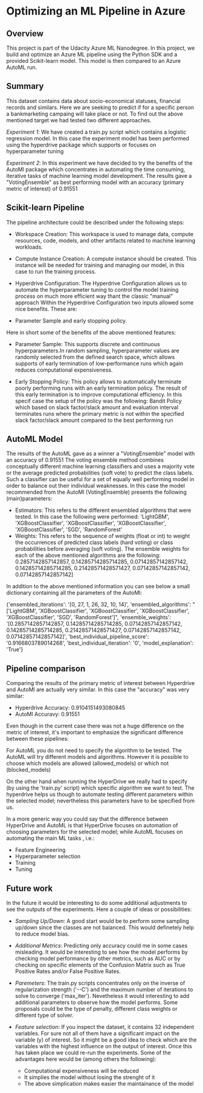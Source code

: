 # Optimizing an ML Pipeline in Azure

## Overview
This project is part of the Udacity Azure ML Nanodegree.
In this project, we build and optimize an Azure ML pipeline using the Python SDK and a provided Scikit-learn model.
This model is then compared to an Azure AutoML run.

## Summary
This dataset contains data about socio-economical statuses, financial records and similars. Here we are seeking to predict if for a specific person a bankmarketing campaing will take place or not.
To find out the above mentioned target we had tested two different approaches.

*Experiment 1*:
We have created a train.py script which contains a logistic regression model. In this case the experiment model has been performed using the hyperdrive package which supports or focuses on hyperparameter tuning

*Experiment 2*:
In this experiment we have decided to try the benefits of the AutoMl package which concentrates in automating the time consuming, iterative tasks of machine learning model development. The results gave a "VotingEnsemble" as best performing model with an accuracy (primary metric of interest) of 0.91551


## Scikit-learn Pipeline
The pipeline architecture could be described under the following steps:
- Workspace Creation:
This workspace is used to manage data, compute resources, code, models, and other artifacts related to machine learning workloads.
- Compute Instance Creation:
A compute instance should be created. This instance will be needed for training and managing our model, in this case to run the training process.
- Hyperdrive Configuration:
The Hyperdrive Configuration allows us to automate the hyperparameter tuning to control the model training process on much more efficient way thant the classic "manual" approach
Within the Hyperdrive Configuration two inputs allowed some nice benefits. These are:

- Parameter Sample and early stopping policy.

Here in short some of the benefits of the above mentioned features:

- Parameter Sample:
  This supports discrete and continuous hyperparameters.In random sampling, hyperparameter values are randomly selected from the defined search space, which allows supports of   early termination of low-performance runs which again reduces computational expensiveness.

- Early Stopping Policy:
  This policy allows to automatically terminate poorly performing runs with an early termination policy. The result of this early termination is to improve computational   efficiency. In this specif case the setup of the policy was the following: Bandit Policy which based on slack factor/slack amount and evaluation interval terminates runs where   the primary metric is not within the specified slack factor/slack amount compared to the best performing run

## AutoML Model 
The results of the AutoML gave as a winner a "VotingEnsemble" model with an accuracy of 0.91551
The voting ensemble method combines conceptually different machine learning classifiers and uses a majority vote or the average predicted probabilities (soft vote) to predict the class labels. Such a classifier can be useful for a set of equally well performing model in order to balance out their individual weaknesses.
In this case the model recommended from the AutoMl (VotingEnsemble) presents the following (main)parameters:

- Estimators: This refers to the different ensembled algorithms that were tested. In this case the following were performed:
'LightGBM', 'XGBoostClassifier', 'XGBoostClassifier', 'XGBoostClassifier', 'XGBoostClassifier', 'SGD', 'RandomForest'
- Weights: This refers to the sequence of weights (float or int) to weight the occurrences of predicted class labels (hard voting) or class probabilities before averaging (soft voting). The ensemble weights for each of the above mentioned algorithms are the following:
0.2857142857142857, 0.14285714285714285, 0.07142857142857142, 0.14285714285714285, 0.21428571428571427, 0.07142857142857142, 0.07142857142857142]

In addition to the above mentioned information you can see below a small dictionary containing all the parameters of the AutoMl:

{'ensembled_iterations': '[0, 27, 1, 26, 32, 10, 14]',
 'ensembled_algorithms': "['LightGBM', 'XGBoostClassifier', 'XGBoostClassifier', 'XGBoostClassifier', 'XGBoostClassifier', 'SGD', 'RandomForest']",
 'ensemble_weights': '[0.2857142857142857, 0.14285714285714285, 0.07142857142857142, 0.14285714285714285, 0.21428571428571427, 0.07142857142857142, 0.07142857142857142]',
 'best_individual_pipeline_score': '0.9166803789014268',
 'best_individual_iteration': '0',
 'model_explanation': 'True'}



## Pipeline comparison
Comparing the results of the primary metric of interest between Hyperdrive and AutoMl are actually very similar. In this case the "accuracy" was very similar:

- Hyperdrive Accuracy: 0.9104151493080845
- AutoMl Accuravy: 0.91551

Even though in the current case there was not a huge difference on the metric of interest, it's important to emphasize the significant difference between these pipelines:

For AutoML you do not need to specify the algorithm to be tested. The AutoML will try different models and algorithms. However it is possible to  choose which models are allowed (allowed_models) or which not (blocked_models)

On the other hand when running the HyperDrive we really had to specify (by using the 'train.py' script) which specific algorithm we want to test. The hyperdrive helps us though to automate testing different  parameters within the selected model; nevertheless this parameters have to be specified from us.

In a more generic way you could say that the difference between HyperDrive and AutoML is that HyperDrive focuses on automation of choosing parameters for the selected model; while AutoML focuses on automating the main ML tasks , i.e.: 

-   Feature Engineering
-   Hyperparameter selection
-   Training
-   Tuning

## Future work
In the future it would be interesting to do some additional adjustments to see the outputs of the experiments. Here a couple of ideas or possibilities:
- *Sampling Up/Down*:
A good start would be to perform some sampling up/down since the classes are not balanced. This would definetely help to reduce model bias.

- *Additional Metrics*:
Predicting only accuracy could me in some cases misleading. It would be interesting to see how the model performs by checking model performance by other metrics, such as AUC or by checking on specific elements of the Confusion Matrix such as True Positive Rates and/or False Positive Rates.

- *Paremeters*:
The train.py scripts concentrates only on the inverse of regularization strength ('--C') and the maximum number of iterations to solve to converge ('max_iter'). Nevetheless it would interesting to add additional parameters to observe how the model performs. Some proposals could be the type of penalty, different class weights or different type of  solver.

- *Feature selection*:
If you inspect the dataset, it contains 32 independent variables. For sure not all of them have a significant impact on the variable (y) of interest. So it might be a good idea to check which are the variables with the highest influence on the output of interest. Once this has taken place we could re-run the experiments. Some of the advantages here would be (among others the following):

  - Computational expensiveness will be reduced
  - It simplies the model without losing the strenght of it
  - The above simplication makes easier the maintainance of the model


